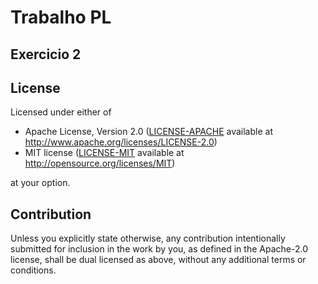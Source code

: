 # Trabalho PL

## Exercicio 2

## License

Licensed under either of

 * Apache License, Version 2.0
   ([LICENSE-APACHE](../LICENSE-APACHE) available at http://www.apache.org/licenses/LICENSE-2.0)
 * MIT license
   ([LICENSE-MIT](../LICENSE-MIT) available at http://opensource.org/licenses/MIT)

at your option.

## Contribution

Unless you explicitly state otherwise, any contribution intentionally submitted
for inclusion in the work by you, as defined in the Apache-2.0 license, shall be
dual licensed as above, without any additional terms or conditions.

